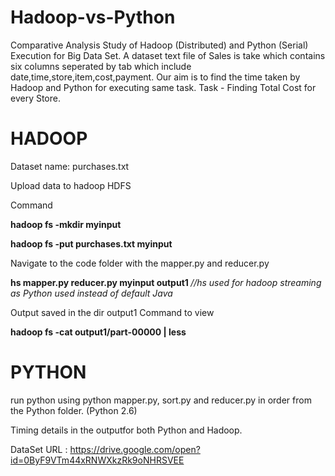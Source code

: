 # Hadoop-vs-Python
Comparative Analysis Study of Hadoop (Distributed) and Python (Serial) Execution for Big Data Set.
A dataset text file of Sales is take which contains six columns seperated by tab which include date,time,store,item,cost,payment.
Our aim is to find the time taken by Hadoop and Python for executing same task. Task - Finding Total Cost for every Store.

# HADOOP

Dataset name: purchases.txt

Upload data to hadoop HDFS

Command

<b>hadoop fs -mkdir myinput 

hadoop fs -put purchases.txt myinput</b>

Navigate to the code folder with the mapper.py and reducer.py

<b>hs mapper.py reducer.py myinput output1 </b> *//hs used for hadoop streaming as Python used instead of default Java*

Output saved in the dir output1
Command to view

<b>hadoop fs -cat output1/part-00000 | less </b>

# PYTHON

run python using python mapper.py, sort.py and reducer.py in order from the Python folder. (Python 2.6)

Timing details in the outputfor both Python and Hadoop.

DataSet URL : https://drive.google.com/open?id=0ByF9VTm44xRNWXkzRk9oNHRSVEE

